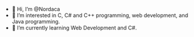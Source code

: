 - 👋 Hi, I’m @Nordaca
- 👀 I’m interested in C, C# and C++ programming, web development, and Java programming.
- 🌱 I’m currently learning Web Development and C#.

<!---
Nordaca/Nordaca is a ✨ special ✨ repository because its `README.md` (this file) appears on your GitHub profile.
You can click the Preview link to take a look at your changes.
--->
